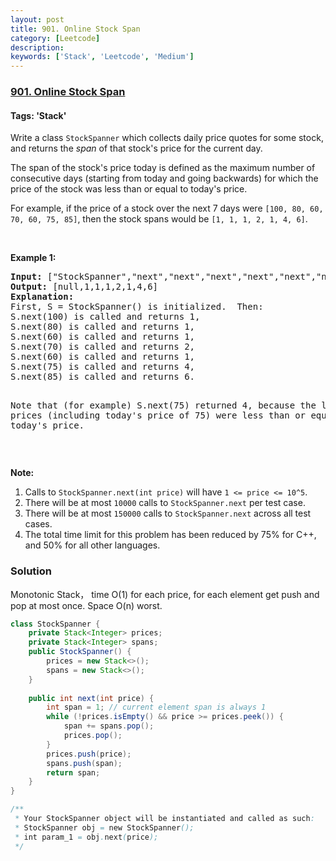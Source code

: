 ```yaml
---
layout: post
title: 901. Online Stock Span
category: [Leetcode]
description: 
keywords: ['Stack', 'Leetcode', 'Medium']
---
```

### [901. Online Stock Span](https://leetcode.com/problems/online-stock-span)

#### Tags: 'Stack'

<div class="content__u3I1 question-content__JfgR"><div><p>Write a class <code>StockSpanner</code> which collects daily price quotes for some stock, and returns the <em>span</em> of that stock's price for the current day.</p>
<p>The span of the stock's price today is defined as the maximum number of consecutive days (starting from today and going backwards) for which the price of the stock was less than or equal to today's price.</p>
<p>For example, if the price of a stock over the next 7 days were <code>[100, 80, 60, 70, 60, 75, 85]</code>, then the stock spans would be <code>[1, 1, 1, 2, 1, 4, 6]</code>.</p>
<p> </p>
<div>
<p><strong>Example 1:</strong></p>
<pre><strong>Input: </strong><span id="example-input-1-1">["StockSpanner","next","next","next","next","next","next","next"]</span>, <span id="example-input-1-2">[[],[100],[80],[60],[70],[60],[75],[85]]</span>
<strong>Output: </strong><span id="example-output-1">[null,1,1,1,2,1,4,6]</span>
<strong>Explanation: </strong>
First, S = StockSpanner() is initialized.  Then:
S.next(100) is called and returns 1,
S.next(80) is called and returns 1,
S.next(60) is called and returns 1,
S.next(70) is called and returns 2,
S.next(60) is called and returns 1,
S.next(75) is called and returns 4,
S.next(85) is called and returns 6.

Note that (for example) S.next(75) returned 4, because the last 4 prices
(including today's price of 75) were less than or equal to today's price.
</pre>
<p> </p>
<p><strong>Note:</strong></p>
<ol>
<li>Calls to <code>StockSpanner.next(int price)</code> will have <code>1 &lt;= price &lt;= 10^5</code>.</li>
<li>There will be at most <code>10000</code> calls to <code>StockSpanner.next</code> per test case.</li>
<li>There will be at most <code>150000</code> calls to <code>StockSpanner.next</code> across all test cases.</li>
<li>The total time limit for this problem has been reduced by 75% for C++, and 50% for all other languages.</li>
</ol>
</div>
</div></div>

### Solution

Monotonic Stack， time O(1) for each price, for each element get push and pop at most once. Space O(n) worst.

```java
class StockSpanner {
    private Stack<Integer> prices;
    private Stack<Integer> spans;
    public StockSpanner() {
        prices = new Stack<>();
        spans = new Stack<>();
    }
    
    public int next(int price) {
        int span = 1; // current element span is always 1
        while (!prices.isEmpty() && price >= prices.peek()) {
            span += spans.pop();
            prices.pop();
        }
        prices.push(price);
        spans.push(span);
        return span;
    }
}

/**
 * Your StockSpanner object will be instantiated and called as such:
 * StockSpanner obj = new StockSpanner();
 * int param_1 = obj.next(price);
 */
```